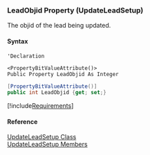 ### LeadObjid Property (UpdateLeadSetup)

The objid of the lead being updated.

#### Syntax

```vbnet
'Declaration

<PropertyBitValueAttribute()>
Public Property LeadObjid As Integer
```

```csharp
[PropertyBitValueAttribute()]
public int LeadObjid {get; set;}
```

[!include[Requirements](../partials/requirements.md)]

#### Reference

[UpdateLeadSetup Class](FChoice.Toolkits.Clarify~FChoice.Toolkits.Clarify.Sales.UpdateLeadSetup.md)  
[UpdateLeadSetup Members](FChoice.Toolkits.Clarify~FChoice.Toolkits.Clarify.Sales.UpdateLeadSetup_members.md)